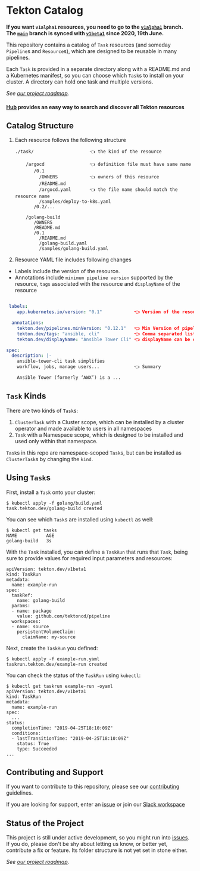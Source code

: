 # Tekton Catalog

**If you want `v1alpha1` resources, you need to go to the
[`v1alpha1`](https://github.com/tektoncd/catalog/tree/v1alpha1)
branch. The
[`main`](https://github.com/tektoncd/catalog/tree/main) branch
is synced with
[`v1beta1`](https://github.com/tektoncd/catalog/tree/v1beta1) since
2020, 19th June.**

This repository contains a catalog of `Task` resources (and someday
`Pipeline`s and `Resource`s), which are designed to be reusable in many
pipelines.

Each `Task` is provided in a separate directory along with a README.md and a
Kubernetes manifest, so you can choose which `Task`s to install on your
cluster. A directory can hold one task and multiple versions.

_See [our project roadmap](roadmap.md)._

#### [Hub](https://hub.tekton.dev/) provides an easy way to search and discover all Tekton resources

## Catalog Structure

1. Each resource follows the following structure

    ```
    ./task/                     👈 the kind of the resource

        /argocd                 👈 definition file must have same name
           /0.1
             /OWNERS            👈 owners of this resource
             /README.md
             /argocd.yaml       👈 the file name should match the resource name
             /samples/deploy-to-k8s.yaml
           /0.2/...

        /golang-build
           /OWNERS
           /README.md
           /0.1
             /README.md
             /golang-build.yaml
             /samples/golang-build.yaml
    ```

2. Resource YAML file includes following changes
  *  Labels include the version of the resource.
  *  Annotations include `minimum pipeline version` supported by the resource,
     `tags` associated with the resource and `displayName` of the resource

  ```yaml

   labels:
      app.kubernetes.io/version: "0.1"            👈 Version of the resource

    annotations:
      tekton.dev/pipelines.minVersion: "0.12.1"   👈 Min Version of pipeline resource is compatible
      tekton.dev/tags: "ansible, cli"             👈 Comma separated list of tags
      tekton.dev/displayName: "Ansible Tower Cli" 👈 displayName can be optional

  spec:
    description: |-
      ansible-tower-cli task simplifies
      workflow, jobs, manage users...             👈 Summary

      Ansible Tower (formerly ‘AWX’) is a ...

  ```

## `Task` Kinds

There are two kinds of `Task`s:

 1. `ClusterTask` with a Cluster scope, which can be installed by a cluster
    operator and made available to users in all namespaces
 2. `Task` with a Namespace scope, which is designed to be installed and used
    only within that namespace.

`Task`s in this repo are namespace-scoped `Task`s, but can be installed as
`ClusterTask`s by changing the `kind`.


## Using `Task`s

First, install a `Task` onto your cluster:

```
$ kubectl apply -f golang/build.yaml
task.tekton.dev/golang-build created
```

You can see which `Task`s are installed using `kubectl` as well:

```
$ kubectl get tasks
NAME           AGE
golang-build   3s
```

With the `Task` installed, you can define a `TaskRun` that runs that `Task`,
being sure to provide values for required input parameters and resources:

```
apiVersion: tekton.dev/v1beta1
kind: TaskRun
metadata:
  name: example-run
spec:
  taskRef:
    name: golang-build
  params:
  - name: package
    value: github.com/tektoncd/pipeline
  workspaces:
  - name: source
    persistentVolumeClaim:
      claimName: my-source
```

Next, create the `TaskRun` you defined:

```
$ kubectl apply -f example-run.yaml
taskrun.tekton.dev/example-run created
```

You can check the status of the `TaskRun` using `kubectl`:

```
$ kubectl get taskrun example-run -oyaml
apiVersion: tekton.dev/v1beta1
kind: TaskRun
metadata:
  name: example-run
spec:
  ...
status:
  completionTime: "2019-04-25T18:10:09Z"
  conditions:
  - lastTransitionTime: "2019-04-25T18:10:09Z"
    status: True
    type: Succeeded
...
```

## Contributing and Support

If you want to contribute to this repository, please see our [contributing](./CONTRIBUTING.md) guidelines.

If you are looking for support, enter an [issue](https://github.com/tektoncd/catalog/issues/new) or join our [Slack workspace](https://github.com/tektoncd/community/blob/main/contact.md#slack)

## Status of the Project

This project is still under active development, so you might run into
[issues](https://github.com/tektoncd/catalog/issues). If you do,
please don't be shy about letting us know, or better yet, contribute a
fix or feature. Its folder structure is not yet set in stone either.

_See [our project roadmap](roadmap.md)._
